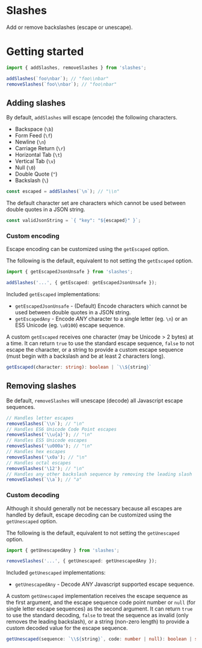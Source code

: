 # Slashes

Add or remove backslashes (escape or unescape).

# Getting started

```ts
import { addSlashes, removeSlashes } from 'slashes';

addSlashes(`foo\nbar`); // "foo\\nbar"
removeSlashes(`foo\\nbar`); // "foo\nbar"
```

## Adding slashes

By default, `addSlashes` will escape (encode) the following characters.

- Backspace (`\b`)
- Form Feed (`\f`)
- Newline (`\n`)
- Carriage Return (`\r`)
- Horizontal Tab (`\t`)
- Vertical Tab (`\v`)
- Null (`\0`)
- Double Quote (`"`)
- Backslash (`\`)

```ts
const escaped = addSlashes(`\n`); // "\\n"
```

The default character set are characters which cannot be used between double quotes in a JSON string.

```ts
const validJsonString = `{ "key": "${escaped}" }`;
```

### Custom encoding

Escape encoding can be customized using the `getEscaped` option.

The following is the default, equivalent to not setting the `getEscaped` option.

```ts
import { getEscapedJsonUnsafe } from 'slashes';

addSlashes('...', { getEscaped: getEscapedJsonUnsafe });
```

Included `getEscaped` implementations:

- `getEscapedJsonUnsafe` - (Default) Encode characters which cannot be used between double quotes in a JSON string.
- `getEscapedAny` - Encode _ANY_ character to a single letter (eg. `\n`) or an ES5 Unicode (eg. `\u0100`) escape sequence.

A custom `getEscaped` receives one character (may be Unicode > 2 bytes) at a time. It can return `true` to use the standard escape sequence, `false` to not escape the character, or a string to provide a custom escape sequence (must begin with a backslash and be at least 2 characters long).

```ts
getEscaped(character: string): boolean | `\\${string}`
```

## Removing slashes

Be default, `removeSlashes` will unescape (decode) all Javascript escape sequences.

```ts
// Handles letter escapes
removeSlashes(`\\n`); // "\n"
// Handles ES6 Unicode Code Point escapes
removeSlashes('\\u{a}'); // "\n"
// Handles ES5 Unicode escapes
removeSlashes('\u000a'); // "\n"
// Handles hex escapes
removeSlashes('\x0a'); // "\n"
// Handles octal escapes
removeSlashes('\12'); // "\n"
// Handles any other backslash sequence by removing the leading slash
removeSlashes(`\\a`); // "a"
```

### Custom decoding

Although it should generally not be necessary because all escapes are handled by default, escape decoding can be customized using the `getUnescaped` option.

The following is the default, equivalent to not setting the `getUnescaped` option.

```ts
import { getUnescapedAny } from 'slashes';

removeSlashes('...', { getUnescaped: getUnescapedAny });
```

Included `getUnescaped` implementations:

- `getUnescapedAny` - Decode _ANY_ Javascript supported escape sequence.

A custom `getUnescaped` implementation receives the escape sequence as the first argument, and the escape sequence code point number or `null` (for single letter escape sequences) as the second argument. It can return `true` to use the standard decoding, `false` to treat the sequence as invalid (only removes the leading backslash), or a string (non-zero length) to provide a custom decoded value for the escape sequence.

```ts
getUnescaped(sequence: `\\${string}`, code: number | null): boolean | string
```
